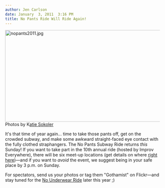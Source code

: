 ```yaml
---
author: Jen Carlson
date: January  3, 2011  3:16 PM
title: No Pants Ride Will Ride Again!
---
```


<p><span class="mt-enclosure mt-enclosure-image" style="display: inline;"> <img alt="nopants2011.jpg" src="https://web.archive.org/web/20110323021634im_/http://gothamist.com/attachments/arts_jen/nopants2011.jpg" width="640" height="298" class="image-none"> </span><br>
<span class="photo_caption">Photos by K<a href="https://web.archive.org/web/20110323021634/http://colormekatie.blogspot.com/">atie Sokoler</a></span></p>

<p>It&apos;s that time of year again... time to take those pants off, get on the crowded subway, and make some awkward straight-faced eye contact with the fully clothed straphangers. The No Pants Subway Ride returns <em>this</em> Sunday! If you want to take part in the 10th annual ride (hosted by Improv Everywhere), there will be six meet-up locations (get details on where <a href="https://web.archive.org/web/20110323021634/http://improveverywhere.com/2011/01/02/no-pants-subway-ride-2011-details-for-new-york/">right here</a>)&#x2014;and if you want to <em>avoid</em> the event, we suggest being in your safe place by 3 p.m. on Sunday.</p>

<p>For spectators, send us your photos or tag them &quot;Gothamist&quot; on Flickr&#x2014;and stay tuned for the <a href="https://web.archive.org/web/20110323021634/http://gothamist.com/2010/04/01/extreme_pranking_no_underwear_subwa.php">No Underwear Ride</a> later this year ;)</p>